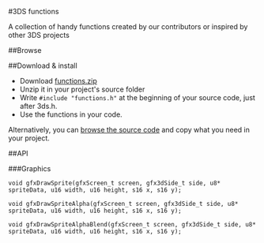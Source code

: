 #3DS functions

A collection of handy functions created by our contributors or inspired by other 3DS projects

##Browse



##Download & install

- Download [functions.zip](https://github.com/xem/3DShomebrew/blob/gh-pages/functions/functions.zip)
- Unzip it in your project's source folder
- Write ````#include "functions.h"````  at the beginning of your source code, just after 3ds.h.
- Use the  functions in your code.

Alternatively, you can [browse the source code](https://github.com/xem/3DShomebrew/blob/gh-pages/functions/functions) and copy what you need in your project.

##API

###Graphics

````
void gfxDrawSprite(gfxScreen_t screen, gfx3dSide_t side, u8* spriteData, u16 width, u16 height, s16 x, s16 y);

void gfxDrawSpriteAlpha(gfxScreen_t screen, gfx3dSide_t side, u8* spriteData, u16 width, u16 height, s16 x, s16 y);

void gfxDrawSpriteAlphaBlend(gfxScreen_t screen, gfx3dSide_t side, u8* spriteData, u16 width, u16 height, s16 x, s16 y);
````
